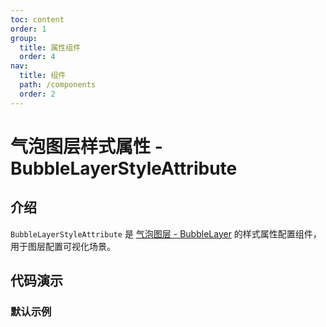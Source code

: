 ```yaml
---
toc: content
order: 1
group:
  title: 属性组件
  order: 4
nav:
  title: 组件
  path: /components
  order: 2
---
```


# 气泡图层样式属性 - BubbleLayerStyleAttribute

## 介绍

`BubbleLayerStyleAttribute` 是 [气泡图层 - BubbleLayer](/components/layers/composite-layers/bubble-layer) 的样式属性配置组件，用于图层配置可视化场景。

## 代码演示

### 默认示例

<code src="./demos/default.tsx" compact></code>

<API></API>
